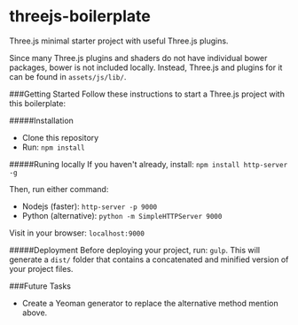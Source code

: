 threejs-boilerplate
===================

Three.js minimal starter project with useful Three.js plugins.

Since many Three.js plugins and shaders do not have individual bower packages,
bower is not included locally. Instead, Three.js and plugins for it can
be found in `assets/js/lib/`.

###Getting Started
Follow these instructions to start a Three.js project with this boilerplate:

#####Installation
* Clone this repository
* Run: `npm install`


#####Runing locally
If you haven't already, install: `npm install http-server -g`

Then, run either command:
* Nodejs (faster): `http-server -p 9000`
* Python (alternative): `python -m SimpleHTTPServer 9000`

Visit in your browser: `localhost:9000`


#####Deployment
Before deploying your project, run: `gulp`. This will generate a `dist/` folder
that contains a concatenated and minified version of your project files.

###Future Tasks
* Create a Yeoman generator to replace the alternative method mention above.
